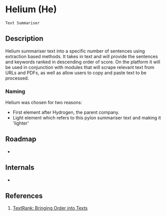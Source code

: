 # Helium (He)

```text
Text Summariser
```

## Description

Helium summariser text into a specific number of sentences using extraction based methods. It takes in text and will provide the sentences and keywords ranked in descending order of score. On the platform it will be used in conjunction with modules that will scrape relevant text from URLs and PDFs, as well as allow users to copy and paste text to be processed.

### Naming

Helium was chosen for two reasons:

+ First element after Hydrogen, the parent company.
+ Light element which refers to this pylon summariser text and making it 'lighter'

## Roadmap

-

## Internals

-

## References

1. [TextRank: Bringing Order into Texts](http://web.eecs.umich.edu/~mihalcea/papers/mihalcea.emnlp04.pdf)
